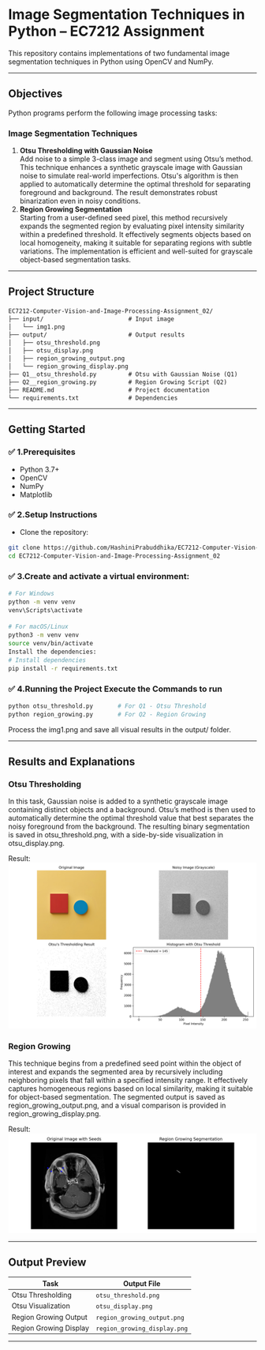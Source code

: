 # Image Segmentation Techniques in Python – EC7212 Assignment

This repository contains implementations of two fundamental image segmentation techniques in Python using OpenCV and NumPy.

---

## Objectives

Python programs perform the following image processing tasks:

### Image Segmentation Techniques
1. **Otsu Thresholding with Gaussian Noise**  
   Add noise to a simple 3-class image and segment using Otsu’s method. 
   This technique enhances a synthetic grayscale image with Gaussian noise to simulate real-world imperfections. Otsu's algorithm is then applied to automatically determine the optimal threshold for separating foreground and background. The result demonstrates robust binarization even in noisy conditions. 
2. **Region Growing Segmentation**  
   Starting from a user-defined seed pixel, this method recursively expands the segmented region by evaluating pixel intensity similarity within a predefined threshold. It effectively segments objects based on local homogeneity, making it suitable for separating regions with subtle variations. The implementation is efficient and well-suited for grayscale object-based segmentation tasks.


---

## Project Structure

```
EC7212-Computer-Vision-and-Image-Processing-Assignment_02/
├── input/                        # Input image
│   └── img1.png
├── output/                       # Output results
│   ├── otsu_threshold.png
│   ├── otsu_display.png
│   ├── region_growing_output.png
│   └── region_growing_display.png
├── Q1__otsu_threshold.py         # Otsu with Gaussian Noise (Q1)
├── Q2__region_growing.py         # Region Growing Script (Q2)
├── README.md                     # Project documentation
└── requirements.txt              # Dependencies
```

---

## Getting Started

### ✅ 1.Prerequisites

- Python 3.7+
- OpenCV
- NumPy
- Matplotlib

### ✅ 2.Setup Instructions

- Clone the repository:

```bash
git clone https://github.com/HashiniPrabuddhika/EC7212-Computer-Vision-and-Image-Processing-Assignment_02.git
cd EC7212-Computer-Vision-and-Image-Processing-Assignment_02
```

### ✅ 3.Create and activate a virtual environment:
```bash
# For Windows
python -m venv venv
venv\Scripts\activate

# For macOS/Linux
python3 -m venv venv
source venv/bin/activate
Install the dependencies:
# Install dependencies
pip install -r requirements.txt
```

### ✅ 4.Running the Project Execute the Commands to run 

```bash
python otsu_threshold.py       # For Q1 - Otsu Threshold
python region_growing.py       # For Q2 - Region Growing
```
Process the img1.png and save all visual results in the output/ folder.

---

## Results and Explanations

### Otsu Thresholding
In this task, Gaussian noise is added to a synthetic grayscale image containing distinct objects and a background. Otsu’s method is then used to automatically determine the optimal threshold value that best separates the noisy foreground from the background. The resulting binary segmentation is saved in otsu_threshold.png, with a side-by-side visualization in otsu_display.png.

Result:
![otsu_display](output/task01_output.png)

### Region Growing
This technique begins from a predefined seed point within the object of interest and expands the segmented area by recursively including neighboring pixels that fall within a specified intensity range. It effectively captures homogeneous regions based on local similarity, making it suitable for object-based segmentation. The segmented output is saved as region_growing_output.png, and a visual comparison is provided in region_growing_display.png.

Result:
![region_growing_display](output/region_growing_output.png)

---

## Output Preview

| Task                    | Output File                   |
|-------------------------|-------------------------------|
| Otsu Thresholding       | `otsu_threshold.png`          |
| Otsu Visualization      | `otsu_display.png`            |
| Region Growing Output   | `region_growing_output.png`   |
| Region Growing Display  | `region_growing_display.png`  |

---
